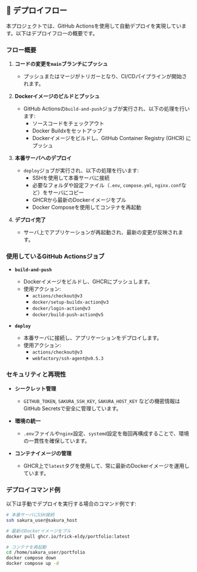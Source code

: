 ## 🚀 デプロイフロー

本プロジェクトでは、GitHub Actionsを使用して自動デプロイを実現しています。以下はデプロイフローの概要です。

### フロー概要

1. **コードの変更を`main`ブランチにプッシュ**  
   - プッシュまたはマージがトリガーとなり、CI/CDパイプラインが開始されます。

2. **Dockerイメージのビルドとプッシュ**  
   - GitHub Actionsの`build-and-push`ジョブが実行され、以下の処理を行います:
     - ソースコードをチェックアウト
     - Docker Buildxをセットアップ
     - Dockerイメージをビルドし、GitHub Container Registry (GHCR) にプッシュ

3. **本番サーバへのデプロイ**  
   - `deploy`ジョブが実行され、以下の処理を行います:
     - SSHを使用して本番サーバに接続
     - 必要なフォルダや設定ファイル（`.env`, `compose.yml`, `nginx.conf`など）をサーバにコピー
     - GHCRから最新のDockerイメージをプル
     - Docker Composeを使用してコンテナを再起動

4. **デプロイ完了**  
   - サーバ上でアプリケーションが再起動され、最新の変更が反映されます。

### 使用しているGitHub Actionsジョブ

- **`build-and-push`**  
  - Dockerイメージをビルドし、GHCRにプッシュします。
  - 使用アクション:
    - `actions/checkout@v3`
    - `docker/setup-buildx-action@v3`
    - `docker/login-action@v3`
    - `docker/build-push-action@v5`

- **`deploy`**  
  - 本番サーバに接続し、アプリケーションをデプロイします。
  - 使用アクション:
    - `actions/checkout@v3`
    - `webfactory/ssh-agent@v0.5.3`

### セキュリティと再現性

- **シークレット管理**  
  - `GITHUB_TOKEN`, `SAKURA_SSH_KEY`, `SAKURA_HOST_KEY` などの機密情報はGitHub Secretsで安全に管理しています。

- **環境の統一**  
  - `.env`ファイルや`nginx`設定、`systemd`設定を毎回再構成することで、環境の一貫性を確保しています。

- **コンテナイメージの管理**  
  - GHCR上で`latest`タグを使用して、常に最新のDockerイメージを運用しています。

### デプロイコマンド例

以下は手動でデプロイを実行する場合のコマンド例です:

```bash
# 本番サーバにSSH接続
ssh sakura_user@sakura_host

# 最新のDockerイメージをプル
docker pull ghcr.io/frick-eldy/portfolio:latest

# コンテナを再起動
cd /home/sakura_user/portfolio
docker compose down
docker compose up -d
```
